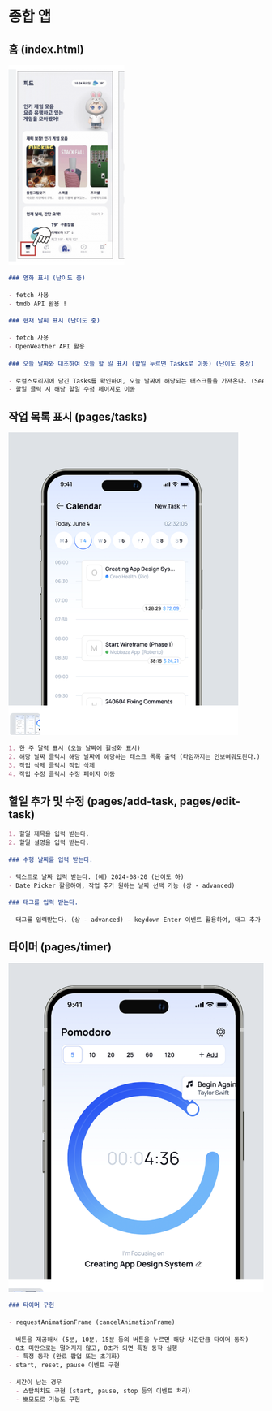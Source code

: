 # 종합 앱

## 홈 (index.html)

![alt text](image-1.png)

```md
### 영화 표시 (난이도 중)

- fetch 사용
- tmdb API 활용 !

### 현재 날씨 표시 (난이도 중)

- fetch 사용
- OpenWeather API 활용

### 오늘 날짜와 대조하여 오늘 할 일 표시 (할일 누르면 Tasks로 이동) (난이도 중상)

- 로컬스토리지에 담긴 Tasks를 확인하여, 오늘 날짜에 해당되는 태스크들을 가져온다. (See more 표시 버튼 누르면 Tasks로 이동)
- 할일 클릭 시 해당 할일 수정 페이지로 이동
```

## 작업 목록 표시 (pages/tasks)

![alt text](image.png)

```md
1. 한 주 달력 표시 (오늘 날짜에 활성화 표시)
2. 해당 날짜 클릭시 해당 날짜에 해당하는 태스크 목록 출력 (타임까지는 안보여줘도된다.)
3. 작업 삭제 클릭시 작업 삭제
4. 작업 수정 클릭시 수정 페이지 이동
```

## 할일 추가 및 수정 (pages/add-task, pages/edit-task)

```md
1. 할일 제목을 입력 받는다.
2. 할일 설명을 입력 받는다.

### 수행 날짜를 입력 받는다.

- 텍스트로 날짜 입력 받는다. (예) 2024-08-20 (난이도 하)
- Date Picker 활용하여, 작업 추가 원하는 날짜 선택 가능 (상 - advanced)

### 태그를 입력 받는다.

- 태그를 입력받는다. (상 - advanced) - keydown Enter 이벤트 활용하여, 태그 추가 및 관련 태그들 표시
```

## 타이머 (pages/timer)

![alt text](image-2.png)

```md
### 타이머 구현

- requestAnimationFrame (cancelAnimationFrame)

- 버튼을 제공해서 (5분, 10분, 15분 등의 버튼을 누르면 해당 시간만큼 타이머 동작)
- 0초 미만으로는 떨어지지 않고, 0초가 되면 특정 동작 실행
  - 특정 동작 (완료 팝업 또는 초기화)
- start, reset, pause 이벤트 구현

- 시간이 남는 경우
  - 스탑워치도 구현 (start, pause, stop 등의 이벤트 처리)
  - 뽀모도로 기능도 구현
```
